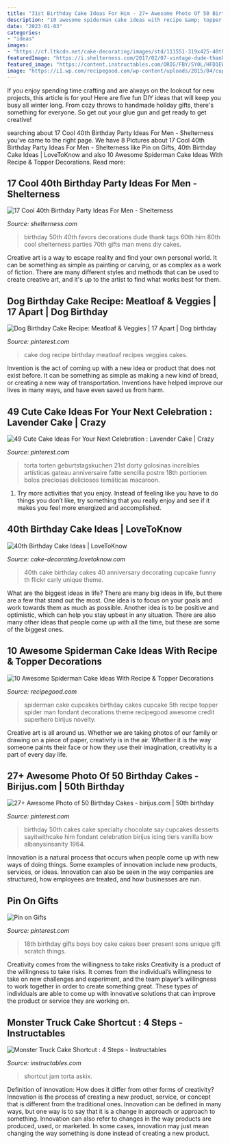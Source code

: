 ```yaml
---
title: "31st Birthday Cake Ideas For Him - 27+ Awesome Photo Of 50 Birthday Cakes"
description: "10 awesome spiderman cake ideas with recipe &amp; topper decorations"
date: "2023-01-03"
categories:
- "ideas"
images:
- "https://cf.ltkcdn.net/cake-decorating/images/std/111551-319x425-40thBirthdayCake.jpg"
featuredImage: "https://i.shelterness.com/2017/02/07-vintage-dude-thank-tags-for-party-favors.jpg"
featured_image: "https://content.instructables.com/ORIG/FBY/SY0L/HFD1EWEE/FBYSY0LHFD1EWEE.jpg?frame=1&amp;width=2100"
image: "https://i1.wp.com/recipegood.com/wp-content/uploads/2015/04/cupcake-spiderman-cake.jpg?resize=236%2C355"
---
```



If you enjoy spending time crafting and are always on the lookout for new projects, this article is for you! Here are five fun DIY ideas that will keep you busy all winter long. From cozy throws to handmade holiday gifts, there's something for everyone. So get out your glue gun and get ready to get creative!

	

		
searching about 17 Cool 40th Birthday Party Ideas For Men - Shelterness you've came to the right page. We have 8 Pictures about 17 Cool 40th Birthday Party Ideas For Men - Shelterness like Pin on Gifts, 40th Birthday Cake Ideas | LoveToKnow and also 10 Awesome Spiderman Cake Ideas With Recipe &amp; Topper Decorations. Read more:
		
    
## 17 Cool 40th Birthday Party Ideas For Men - Shelterness

<img loading=lazy src="https://i.shelterness.com/2017/02/07-vintage-dude-thank-tags-for-party-favors.jpg" onerror="this.onerror=null;this.src='https://tse3.mm.bing.net/th?id=OIP.Ne2XOytjrLigGekK1BxSpwHaJ4&amp;pid=15.1';" alt="17 Cool 40th Birthday Party Ideas For Men - Shelterness">

_Source: shelterness.com_

>birthday 50th 40th favors decorations dude thank tags 60th him 80th cool shelterness parties 70th gifts man mens diy cakes. 

	

Creative art is a way to escape reality and find your own personal world. It can be something as simple as painting or carving, or as complex as a work of fiction. There are many different styles and methods that can be used to create creative art, and it's up to the artist to find what works best for them.

    
## Dog Birthday Cake Recipe: Meatloaf &amp; Veggies | 17 Apart | Dog Birthday

<img loading=lazy src="https://i.pinimg.com/736x/c8/ed/62/c8ed627245f7b3aa9488b37a28cf935b.jpg" onerror="this.onerror=null;this.src='https://tse2.mm.bing.net/th?id=OIP.F91eB9BDOAZZbrJMquYYMQHaJ_&amp;pid=15.1';" alt="Dog Birthday Cake Recipe: Meatloaf &amp; Veggies | 17 Apart | Dog birthday">

_Source: pinterest.com_

>cake dog recipe birthday meatloaf recipes veggies cakes. 

	

Invention is the act of coming up with a new idea or product that does not exist before. It can be something as simple as making a new kind of bread, or creating a new way of transportation. Inventions have helped improve our lives in many ways, and have even saved us from harm.

    
## 49 Cute Cake Ideas For Your Next Celebration : Lavender Cake | Crazy

<img loading=lazy src="https://i.pinimg.com/736x/9e/df/d9/9edfd9684a0b62b58e5a5ab09cca1e0d.jpg" onerror="this.onerror=null;this.src='https://tse4.mm.bing.net/th?id=OIP.LNA9bSkJ_rDNC_u2ZFoZkwHaKh&amp;pid=15.1';" alt="49 Cute Cake Ideas For Your Next Celebration : Lavender Cake | Crazy">

_Source: pinterest.com_

>torta torten geburtstagskuchen 21st dorty golosinas increíbles artísticas gateau anniversaire fatte sencilla postre 18th portionen bolos preciosas deliciosos temáticas macaroon. 

	

1. Try more activities that you enjoy. Instead of feeling like you have to do things you don’t like, try something that you really enjoy and see if it makes you feel more energized and accomplished. 

    
## 40th Birthday Cake Ideas | LoveToKnow

<img loading=lazy src="https://cf.ltkcdn.net/cake-decorating/images/std/111551-319x425-40thBirthdayCake.jpg" onerror="this.onerror=null;this.src='https://tse3.mm.bing.net/th?id=OIP.laaoekMQ5oHRI1AZLXSg_AHaJ3&amp;pid=15.1';" alt="40th Birthday Cake Ideas | LoveToKnow">

_Source: cake-decorating.lovetoknow.com_

>40th cake birthday cakes 40 anniversary decorating cupcake funny th flickr carly unique theme. 

	

What are the biggest ideas in life?
There are many big ideas in life, but there are a few that stand out the most. One idea is to focus on your goals and work towards them as much as possible. Another idea is to be positive and optimistic, which can help you stay upbeat in any situation. There are also many other ideas that people come up with all the time, but these are some of the biggest ones.

    
## 10 Awesome Spiderman Cake Ideas With Recipe &amp; Topper Decorations

<img loading=lazy src="https://i1.wp.com/recipegood.com/wp-content/uploads/2015/04/cupcake-spiderman-cake.jpg?resize=236%2C355" onerror="this.onerror=null;this.src='https://tse3.mm.bing.net/th?id=OIP.R7VVYTiChyC-IxNBl184UQAAAA&amp;pid=15.1';" alt="10 Awesome Spiderman Cake Ideas With Recipe &amp; Topper Decorations">

_Source: recipegood.com_

>spiderman cake cupcakes birthday cakes cupcake 5th recipe topper spider man fondant decorations theme recipegood awesome credit superhero birijus novelty. 

	

Creative art is all around us. Whether we are taking photos of our family or drawing on a piece of paper, creativity is in the air. Whether it is the way someone paints their face or how they use their imagination, creativity is a part of every day life.

    
## 27+ Awesome Photo Of 50 Birthday Cakes - Birijus.com | 50th Birthday

<img loading=lazy src="https://i.pinimg.com/736x/cd/9e/f8/cd9ef8b8245d56f005ce639df481e596.jpg" onerror="this.onerror=null;this.src='https://tse1.mm.bing.net/th?id=OIP.aHAy-66X7CHsphuEip4sUwHaJ4&amp;pid=15.1';" alt="27+ Awesome Photo of 50 Birthday Cakes - birijus.com | 50th birthday">

_Source: pinterest.com_

>birthday 50th cakes cake specialty chocolate say cupcakes desserts sayitwithcake him fondant celebration birijus icing tiers vanilla bow albanysinsanity 1964. 

	

Innovation is a natural process that occurs when people come up with new ways of doing things. Some examples of innovation include new products, services, or ideas. Innovation can also be seen in the way companies are structured, how employees are treated, and how businesses are run.

    
## Pin On Gifts

<img loading=lazy src="https://i.pinimg.com/736x/b7/08/52/b7085244ff480d700da858e4476665f1.jpg" onerror="this.onerror=null;this.src='https://tse2.mm.bing.net/th?id=OIP.lDxxXTqeuV8Cfi0vRoW10QHaJ3&amp;pid=15.1';" alt="Pin on Gifts">

_Source: pinterest.com_

>18th birthday gifts boys boy cake cakes beer present sons unique gift scratch things. 

	

Creativity comes from the willingness to take risks
Creativity is a product of the willingness to take risks. It comes from the individual’s willingness to take on new challenges and experiment, and the team player’s willingness to work together in order to create something great. These types of individuals are able to come up with innovative solutions that can improve the product or service they are working on.

    
## Monster Truck Cake Shortcut : 4 Steps - Instructables

<img loading=lazy src="https://content.instructables.com/ORIG/FBY/SY0L/HFD1EWEE/FBYSY0LHFD1EWEE.jpg?frame=1&amp;width=2100" onerror="this.onerror=null;this.src='https://tse4.mm.bing.net/th?id=OIP.46NOZR_vW0UdBxYCNiVTYAHaFi&amp;pid=15.1';" alt="Monster Truck Cake Shortcut : 4 Steps - Instructables">

_Source: instructables.com_

>shortcut jam torta askix. 

	

Definition of innovation: How does it differ from other forms of creativity?
Innovation is the process of creating a new product, service, or concept that is different from the traditional ones. Innovation can be defined in many ways, but one way is to say that it is a change in approach or approach to something. Innovation can also refer to changes in the way products are produced, used, or marketed. In some cases, innovation may just mean changing the way something is done instead of creating a new product.

